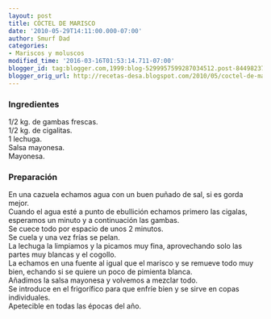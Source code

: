 ```yaml
---
layout: post
title: CÓCTEL DE MARISCO
date: '2010-05-29T14:11:00.000-07:00'
author: Smurf Dad
categories:
- Mariscos y moluscos
modified_time: '2016-03-16T01:53:14.711-07:00'
blogger_id: tag:blogger.com,1999:blog-5299957599287034512.post-8449823717520420606
blogger_orig_url: http://recetas-desa.blogspot.com/2010/05/coctel-de-marisco.html
---
```


<h3>Ingredientes</h3>1/2 kg. de gambas frescas.<br />1/2 kg. de cigalitas.<br />1 lechuga.<br />Salsa mayonesa.<br />Mayonesa.<br /><h3>Preparación</h3>En una cazuela echamos agua con un buen puñado de sal, si es gorda mejor.<br />Cuando el agua esté a punto de ebullición echamos primero las cigalas, esperamos un minuto y a continuación las gambas.<br />Se cuece todo por espacio de unos 2 minutos.<br />Se cuela y una vez frías se pelan.<br />La lechuga la limpiamos y la picamos muy fina, aprovechando solo las partes muy blancas y el cogollo.<br />La echamos en una fuente al igual que el marisco y se remueve todo muy bien, echando si se quiere un poco de pimienta blanca.<br />Añadimos la salsa mayonesa y volvemos a mezclar todo.<br />Se introduce en el frigorífico para que enfríe bien y se sirve en copas individuales.<br />Apetecible en todas las épocas del año.